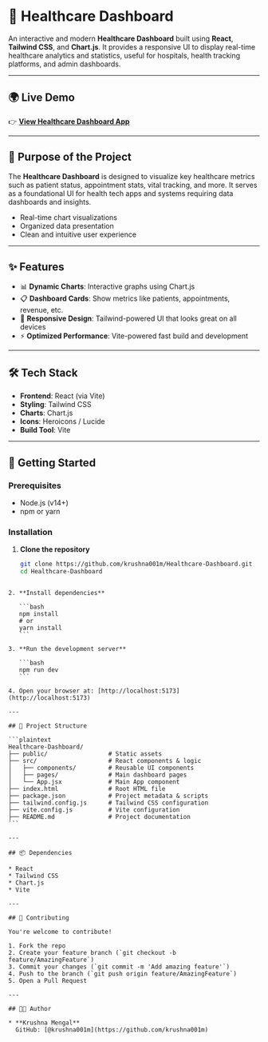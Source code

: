 

# 🏥 Healthcare Dashboard

An interactive and modern **Healthcare Dashboard** built using **React**, **Tailwind CSS**, and **Chart.js**. It provides a responsive UI to display real-time healthcare analytics and statistics, useful for hospitals, health tracking platforms, and admin dashboards.

---

## 🌍 Live Demo

👉 [**View Healthcare Dashboard App**](https://healthcare-dashboard-krushna.vercel.app/)

---

## 🎯 Purpose of the Project

The **Healthcare Dashboard** is designed to visualize key healthcare metrics such as patient status, appointment stats, vital tracking, and more. It serves as a foundational UI for health tech apps and systems requiring data dashboards and insights.

- Real-time chart visualizations
- Organized data presentation
- Clean and intuitive user experience

---

## ✨ Features

- 📊 **Dynamic Charts**: Interactive graphs using Chart.js
- 📋 **Dashboard Cards**: Show metrics like patients, appointments, revenue, etc.
- 🎨 **Responsive Design**: Tailwind-powered UI that looks great on all devices
- ⚡ **Optimized Performance**: Vite-powered fast build and development

---

## 🛠️ Tech Stack

- **Frontend**: React (via Vite)
- **Styling**: Tailwind CSS
- **Charts**: Chart.js
- **Icons**: Heroicons / Lucide
- **Build Tool**: Vite

---

## 🚀 Getting Started

### Prerequisites

- Node.js (v14+)
- npm or yarn

### Installation

1. **Clone the repository**

   ```bash
   git clone https://github.com/krushna001m/Healthcare-Dashboard.git
   cd Healthcare-Dashboard
````

2. **Install dependencies**

   ```bash
   npm install
   # or
   yarn install
   ```

3. **Run the development server**

   ```bash
   npm run dev
   ```

4. Open your browser at: [http://localhost:5173](http://localhost:5173)

---

## 📁 Project Structure

```plaintext
Healthcare-Dashboard/
├── public/                 # Static assets
├── src/                    # React components & logic
│   ├── components/         # Reusable UI components
│   ├── pages/              # Main dashboard pages
│   └── App.jsx             # Main App component
├── index.html              # Root HTML file
├── package.json            # Project metadata & scripts
├── tailwind.config.js      # Tailwind CSS configuration
├── vite.config.js          # Vite configuration
├── README.md               # Project documentation
```

---

## 📦 Dependencies

* React
* Tailwind CSS
* Chart.js
* Vite

---

## 🤝 Contributing

You're welcome to contribute!

1. Fork the repo
2. Create your feature branch (`git checkout -b feature/AmazingFeature`)
3. Commit your changes (`git commit -m 'Add amazing feature'`)
4. Push to the branch (`git push origin feature/AmazingFeature`)
5. Open a Pull Request

---

## 👨‍💻 Author

* **Krushna Mengal**
  GitHub: [@krushna001m](https://github.com/krushna001m)



